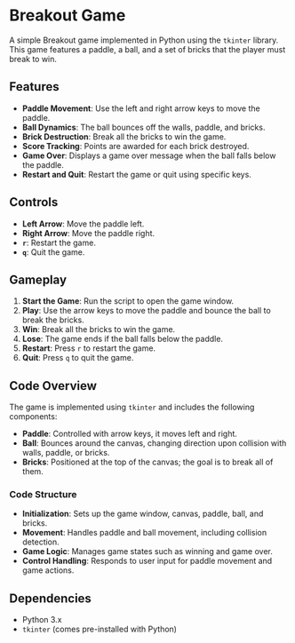 # Breakout Game

A simple Breakout game implemented in Python using the `tkinter` library. This game features a paddle, a ball, and a set of bricks that the player must break to win.

## Features

- **Paddle Movement**: Use the left and right arrow keys to move the paddle.
- **Ball Dynamics**: The ball bounces off the walls, paddle, and bricks.
- **Brick Destruction**: Break all the bricks to win the game.
- **Score Tracking**: Points are awarded for each brick destroyed.
- **Game Over**: Displays a game over message when the ball falls below the paddle.
- **Restart and Quit**: Restart the game or quit using specific keys.

## Controls

- **Left Arrow**: Move the paddle left.
- **Right Arrow**: Move the paddle right.
- **`r`**: Restart the game.
- **`q`**: Quit the game.



## Gameplay

1. **Start the Game**: Run the script to open the game window.
2. **Play**: Use the arrow keys to move the paddle and bounce the ball to break the bricks.
3. **Win**: Break all the bricks to win the game.
4. **Lose**: The game ends if the ball falls below the paddle.
5. **Restart**: Press `r` to restart the game.
6. **Quit**: Press `q` to quit the game.

## Code Overview

The game is implemented using `tkinter` and includes the following components:

- **Paddle**: Controlled with arrow keys, it moves left and right.
- **Ball**: Bounces around the canvas, changing direction upon collision with walls, paddle, or bricks.
- **Bricks**: Positioned at the top of the canvas; the goal is to break all of them.

### Code Structure

- **Initialization**: Sets up the game window, canvas, paddle, ball, and bricks.
- **Movement**: Handles paddle and ball movement, including collision detection.
- **Game Logic**: Manages game states such as winning and game over.
- **Control Handling**: Responds to user input for paddle movement and game actions.

## Dependencies

- Python 3.x
- `tkinter` (comes pre-installed with Python)



